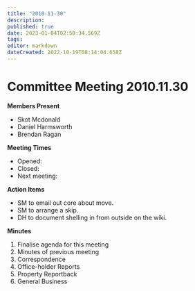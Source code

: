 ```yaml
---
title: "2010-11-30"
description: 
published: true
date: 2023-01-04T02:50:34.569Z
tags: 
editor: markdown
dateCreated: 2022-10-19T08:14:04.658Z
---
```


# Committee Meeting 2010.11.30

**Members Present**

-   Skot Mcdonald
-   Daniel Harmsworth
-   Brendan Ragan

**Meeting Times**

-   Opened:
-   Closed:
-   Next meeting:

**Action Items**

-   SM to email out core about move.
-   SM to arrange a skip.
-   DH to document shelling in from outside on the wiki.

**Minutes**

1.  Finalise agenda for this meeting
2.  Minutes of previous meeting
3.  Correspondence
4.  Office-holder Reports
5.  Property Reportback
6.  General Business
